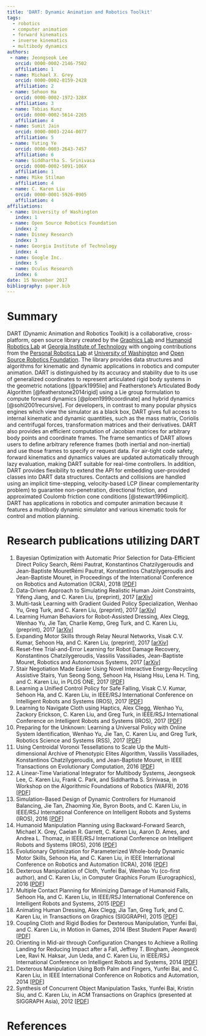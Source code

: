 ```yaml
---
title: 'DART: Dynamic Animation and Robotics Toolkit'
tags:
  - robotics
  - computer animation
  - forward kinematics
  - inverse kinematics
  - multibody dynamics
authors:
 - name: Jeongseok Lee
   orcid: 0000-0002-2146-7502
   affiliation: 1
 - name: Michael X. Grey
   orcid: 0000-0002-8159-2428
   affiliation: 2
 - name: Sehoon Ha
   orcid: 0000-0002-1972-328X
   affiliation: 3
 - name: Tobias Kunz
   orcid: 0000-0002-5614-2265
   affiliation: 4
 - name: Sumit Jain
   orcid: 0000-0003-2244-0077
   affiliation: 5
 - name: Yuting Ye
   orcid: 0000-0003-2643-7457
   affiliation: 6
 - name: Siddhartha S. Srinivasa
   orcid: 0000-0002-5091-106X
   affiliation: 1
 - name: Mike Stilman
   affiliation: 4
 - name: C. Karen Liu
   orcid: 0000-0001-5926-0905
   affiliation: 4
affiliations:
 - name: University of Washington
   index: 1
 - name: Open Source Robotics Foundation
   index: 2
 - name: Disney Research
   index: 3
 - name: Georgia Institute of Technology
   index: 4
 - name: Google Inc.
   index: 5
 - name: Oculus Research
   index: 6
date: 15 November 2017
bibliography: paper.bib
---
```


# Summary

DART (Dynamic Animation and Robotics Toolkit) is a collaborative, cross-platform, open source library created by the [Graphics Lab](http://www.cc.gatech.edu/~karenliu/Home.html) and [Humanoid Robotics Lab](http://www.golems.org/) at [Georgia Institute of Technology](http://www.gatech.edu/) with ongoing contributions from the [Personal Robotics Lab](http://personalrobotics.cs.washington.edu/) at [University of Washington](http://www.washington.edu/) and [Open Source Robotics Foundation](https://www.osrfoundation.org/). The library provides data structures and algorithms for kinematic and dynamic applications in robotics and computer animation. DART is distinguished by its accuracy and stability due to its use of generalized coordinates to represent articulated rigid body systems in the geometric notations [@park1995lie] and Featherstone’s Articulated Body Algorithm [@featherstone2014rigid] using a Lie group formulation to compute forward dynamics [@ploen1999coordinate] and hybrid dynamics [@sohl2001recursive]. For developers, in contrast to many popular physics engines which view the simulator as a black box, DART gives full access to internal kinematic and dynamic quantities, such as the mass matrix, Coriolis and centrifugal forces, transformation matrices and their derivatives. DART also provides an efficient computation of Jacobian matrices for arbitrary body points and coordinate frames. The frame semantics of DART allows users to define arbitrary reference frames (both inertial and non-inertial) and use those frames to specify or request data. For air-tight code safety, forward kinematics and dynamics values are updated automatically through lazy evaluation, making DART suitable for real-time controllers. In addition, DART provides flexibility to extend the API for embedding user-provided classes into DART data structures. Contacts and collisions are handled using an implicit time-stepping, velocity-based LCP (linear complementarity problem) to guarantee non-penetration, directional friction, and approximated Coulomb friction cone conditions [@stewart1996implicit]. DART has applications in robotics and computer animation because it features a multibody dynamic simulator and various kinematic tools for control and motion planning.

# Research publications utilizing DART

1. Bayesian Optimization with Automatic Prior Selection for Data-Efficient Direct Policy Search, Rémi Pautrat, Konstantinos Chatzilygeroudis and Jean-Baptiste MouretRémi Pautrat, Konstantinos Chatzilygeroudis and Jean-Baptiste Mouret, in Proceedings of the International Conference on Robotics and Automation (ICRA), 2018 [[PDF](https://arxiv.org/pdf/1709.06919.pdf)]
1. Data-Driven Approach to Simulating Realistic Human Joint Constraints, Yifeng Jiang, and C. Karen Liu, (preprint), 2017 [[arXiv](https://arxiv.org/abs/1709.08685)]
1. Multi-task Learning with Gradient Guided Policy Specialization, Wenhao Yu, Greg Turk, and C. Karen Liu, (preprint), 2017 [[arXiv](https://arxiv.org/abs/1709.07979)]
1. Learning Human Behaviors for Robot-Assisted Dressing, Alex Clegg, Wenhao Yu, Jie Tan, Charlie Kemp, Greg Turk, and C. Karen Liu, (preprint), 2017 [[arXiv](https://arxiv.org/abs/1709.07033)]
1. Expanding Motor Skills through Relay Neural Networks, Visak C.V. Kumar, Sehoon Ha, and C. Karen Liu, (preprint), 2017 [[arXiv](https://arxiv.org/abs/1709.07932)]
1. Reset-free Trial-and-Error Learning for Robot Damage Recovery, Konstantinos Chatzilygeroudis, Vassilis Vassiliades, Jean-Baptiste Mouret, Robotics and Autonomous Systems, 2017 [[arXiv](https://arxiv.org/pdf/1610.04213.pdf)]
1. Stair Negotiation Made Easier Using Novel Interactive Energy-Recycling Assistive Stairs, Yun Seong Song, Sehoon Ha, Hsiang Hsu, Lena H. Ting, and C. Karen Liu, in PLOS ONE, 2017 [[PDF](http://journals.plos.org/plosone/article?id=10.1371/journal.pone.0179637)]
1. Learning a Unified Control Policy for Safe Falling, Visak C.V. Kumar, Sehoon Ha, and C. Karen Liu, in IEEE/RSJ International Conference on Intelligent Robots and Systems (IROS), 2017 [[PDF](https://arxiv.org/abs/1703.02905)]
1. Learning to Navigate Cloth using Haptics, Alex Clegg, Wenhao Yu, Zackory Erickson, C. Karen Liu, and Greg Turk, in IEEE/RSJ International Conference on Intelligent Robots and Systems (IROS), 2017 [[PDF](https://arxiv.org/abs/1703.06905)]
1. Preparing for the Unknown: Learning a Universal Policy with Online System Identification, Wenhao Yu, Jie Tan, C. Karen Liu, and Greg Turk, Robotics Science and Systems (RSS), 2017 [[PDF](https://arxiv.org/abs/1702.02453)]
1. Using Centroidal Voronoi Tessellations to Scale Up the Multi-dimensional Archive of Phenotypic Elites Algorithm, Vassilis Vassiliades, Konstantinos Chatzilygeroudis, and Jean-Baptiste Mouret, in IEEE Transactions on Evolutionary Computation, 2016 [[PDF](https://arxiv.org/pdf/1610.05729.pdf)]
1. A Linear-Time Variational Integrator for Multibody Systems, Jeongseok Lee, C. Karen Liu, Frank C. Park, and Siddhartha S. Srinivasa, in Workshop on the Algorithmic Foundations of Robotics (WAFR), 2016 [[PDF](https://arxiv.org/abs/1609.02898)]
1. Simulation-Based Design of Dynamic Controllers for Humanoid Balancing, Jie Tan, Zhaoming Xie, Byron Boots, and C. Karen Liu, in IEEE/RSJ International Conference on Intelligent Robots and Systems (IROS), 2016 [[PDF](http://www.jie-tan.net/project/simulationBasedDesign.pdf)]
1. Humanoid Manipulation Planning using Backward-Forward Search, Michael X. Grey, Caelan R. Garrett, C. Karen Liu, Aaron D. Ames, and Andrea L. Thomaz, in IEEE/RSJ International Conference on Intelligent Robots and Systems (IROS), 2016 [[PDF](https://www.cc.gatech.edu/graphics/projects/Grey/humanoid_hbf_iros2016.pdf)]
1. Evolutionary Optimization for Parameterized Whole-body Dynamic Motor Skills, Sehoon Ha, and C. Karen Liu, in IEEE International Conference on Robotics and Automation (ICRA), 2016 [[PDF](http://sehoonha.com/projects/ha2016eop/2016_optskill.pdf)]
1. Dexterous Manipulation of Cloth, Yunfei Bai, Wenhao Yu (co-first author), and C. Karen Liu, in Computer Graphics Forum (Eurographics), 2016 [[PDF](https://www.cc.gatech.edu/~ybai30/cloth_manipulation/paper_cloth_manipulation.pdf)]
1. Multiple Contact Planning for Minimizing Damage of Humanoid Falls, Sehoon Ha, and C. Karen Liu, in IEEE/RSJ International Conference on Intelligent Robots and Systems, 2015 [[PDF](http://sehoonha.com/projects/ha2015mcs/2015_falling.pdf)]
1. Animating Human Dressing, Alex Clegg, Jia Tan, Greg Turk, and C. Karen Liu, in Transactions on Graphics (SIGGRAPH), 2015 [[PDF](https://www.cc.gatech.edu/~aclegg3/projects/2015_AnimatingHumanDressing.pdf)]
1. Coupling Cloth and Rigid Bodies for Dexterous Manipulation, Yunfei Bai, and C. Karen Liu, in Motion in Games, 2014 (Best Student Paper Award) [[PDF](https://www.cc.gatech.edu/~ybai30/cloth/paper_cloth.pdf)]
1. Orienting in Mid-air through Configuration Changes to Achieve a Rolling Landing for Reducing Impact after a Fall, Jeffrey T. Bingham, Jeongseok Lee, Ravi N. Haksar, Jun Ueda, and C. Karen Liu, in IEEE/RSJ International Conference on Intelligent Robots and Systems, 2014 [[PDF](https://www.cc.gatech.edu/~karenliu/bingham_inertiabot_IROS2014.pdf)]
1. Dexterous Manipulation Using Both Palm and Fingers, Yunfei Bai, and C. Karen Liu, in IEEE International Conference on Robotics and Automation, 2014 [[PDF](https://www.cc.gatech.edu/~ybai30/hand/paper_hand.pdf)]
1. Synthesis of Concurrent Object Manipulation Tasks, Yunfei Bai, Kristin Siu, and C. Karen Liu, in ACM Transactions on Graphics (presented at SIGGRAPH Asia), 2012 [[PDF](https://www.cc.gatech.edu/~ybai30/multitask/multitask.pdf)]

# References
